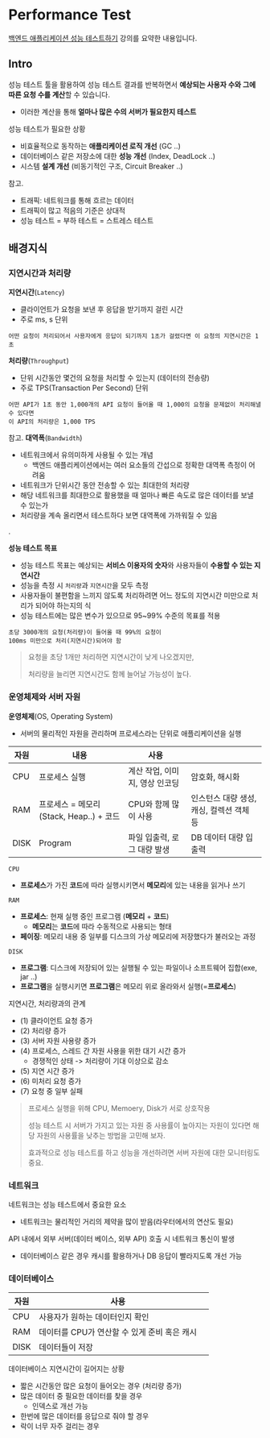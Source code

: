 # Performance Test

[백엔드 애플리케이션 성능 테스트하기](https://www.inflearn.com/course/%EB%B0%B1%EC%97%94%EB%93%9C-%EC%95%A0%ED%94%8C%EB%A6%AC%EC%BC%80%EC%9D%B4%EC%85%98-%EC%84%B1%EB%8A%A5-%ED%85%8C%EC%8A%A4%ED%8A%B8/dashboard) 강의를 요약한 내용입니다.

## Intro

성능 테스트 툴을 활용하여 성능 테스트 결과를 반복하면서 **예상되는 사용자 수와 그에 따른 요청 수를 계산**할 수 있습니다.
- 이러한 계산을 통해 **얼마나 많은 수의 서버가 필요한지 테스트**

성능 테스트가 필요한 상황
- 비효율적으로 동작하는 **애플리케이션 로직 개선** (GC ..)
- 데이터베이스 같은 저장소에 대한 **성능 개선** (Index, DeadLock ..)
- 시스템 **설계 개선** (비동기적인 구조, Circuit Breaker ..)

참고.
- 트래픽: 네트워크를 통해 흐르는 데이터
- 트래픽이 많고 적음의 기준은 상대적
- 성능 테스트 = 부하 테스트 = 스트레스 테스트

## 배경지식

### 지연시간과 처리량

**지연시간**(`Latency`)
- 클라이언트가 요청을 보낸 후 응답을 받기까지 걸린 시간
- 주로 ms, s 단위

```text
어떤 요청이 처리되어서 사용자에게 응답이 되기까지 1초가 걸렸다면 이 요청의 지연시간은 1초
```

**처리량**(`Throughput`)
- 단위 시간동안 몇건의 요청을 처리할 수 있는지 (데이터의 전송량)
- 주로 TPS(Transaction Per Second) 단위

```text
어떤 API가 1초 동안 1,000개의 API 요청이 들어올 때 1,000의 요청을 문제없이 처리해낼 수 있다면
이 API의 처리량은 1,000 TPS
```

참고. **대역폭**(`Bandwidth`)
- 네트워크에서 유의미하게 사용될 수 있는 개념
  - 백엔드 애플리케이션에서는 여러 요소들의 간섭으로 정확한 대역폭 측정이 어려움
- 네트워크가 단위시간 동안 전송할 수 있는 최대한의 처리량
- 해당 네트워크를 최대한으로 활용했을 때 얼마나 빠른 속도로 많은 데이터를 보낼 수 있는가
- 처리량을 계속 올리면서 테스트하다 보면 대역폭에 가까워질 수 있음

.

**성능 테스트 목표**
- 성능 테스트 목표는 예상되는 **서비스 이용자의 숫자**와 사용자들이 **수용할 수 있는 지연시간**
- 성능을 측정 시 `처리량`과 `지연시간`을 모두 측정
- 사용자들이 불편함을 느끼지 않도록 처리하려면 어느 정도의 지연시간 미만으로 처리가 되어야 하는지의 식
- 성능 테스트에는 많은 변수가 있으므로 95~99% 수준의 목표를 적용

```text
초당 3000개의 요청(처리량)이 들어올 때 99%의 요청이
100ms 미만으로 처리(지연시간)되어야 함
```

> 요청을 초당 1개만 처리하면 지연시간이 낮게 나오겠지만,
>
> 처리량을 늘리면 지연시간도 함께 늘어날 가능성이 높다.

### 운영체제와 서버 자원

**운영체제**(OS, Operating System)
- 서버의 물리적인 자원을 관리하며 프로세스라는 단위로 애플리케이션을 실행

| 자원    | 내용    | 사용 | |
| ------- | ------- | --- | --- |
| CPU | 프로세스 실행 | 계산 작업, 이미지, 영상 인코딩 | 암호화, 해시화 |
| RAM | 프로세스 = 메모리(Stack, Heap..) + 코드 | CPU와 함께 많이 사용 | 인스턴스 대량 생성, 캐싱, 컬렉션 객체 등 |
| DISK | Program | 파일 입출력, 로그 대량 발생 | DB 데이터 대량 입출력 |

`CPU`
- **프로세스**가 가진 **코드**에 따라 실행시키면서 **메모리**에 있는 내용을 읽거나 쓰기

`RAM`
- **프로세스**: 현재 실행 중인 프로그램 (**메모리** + **코드**)
  - **메모리**는 **코드**에 따라 수동적으로 사용되는 형태
- **페이징**: 메모리 내용 중 일부를 디스크의 가상 메모리에 저장했다가 불러오는 과정

`DISK`
- **프로그램**: 디스크에 저장되어 있는 실행될 수 있는 파일이나 소프트웨어 집합(exe, jar ..)
- **프로그램**을 실행시키면 **프로그램**은 메모리 위로 올라와서 실행(=**프로세스**)

지연시간, 처리량과의 관계
- (1) 클라이언트 요청 증가
- (2) 처리량 증가
- (3) 서버 자원 사용량 증가
- (4) 프로세스, 스레드 간 자원 사용을 위한 대기 시간 증가
  - 경쟁적인 상태 -> 처리량이 기대 이상으로 감소
- (5) 지연 시간 증가
- (6) 미처리 요청 증가
- (7) 요청 중 일부 실패

> 프로세스 실행을 위해 CPU, Memoery, Disk가 서로 상호작용
> 
> 성능 테스트 시 서버가 가지고 있는 자원 중 사용률이 높아지는 자원이 있다면 해당 자원의 사용률을 낮추는 방법을 고민해 보자.
>
> 효과적으로 성능 테스트를 하고 성능을 개선하려면 서버 자원에 대한 모니터링도 중요.

### 네트워크

네트워크는 성능 테스트에서 중요한 요소
- 네트워크는 물리적인 거리의 제약을 많이 받음(라우터에서의 연산도 필요)

API 내에서 외부 서버(데이터 베이스, 외부 API) 호출 시 네트워크 통신이 발생
- 데이터베이스 같은 경우 캐시를 활용하거나 DB 응답이 빨라지도록 개선 가능

### 데이터베이스

| 자원 | 사용 |  |
| --- | --- | --- | 
| CPU  | 사용자가 원하는 데이터인지 확인 |
| RAM  | 데이터를 CPU가 연산할 수 있게 준비 혹은 캐시 |
| DISK | 데이터들이 저장 | 

데이터베이스 지연시간이 길어지는 상황
- 짧은 시간동안 많은 요청이 들어오는 경우 (처리량 증가)
- 많은 데이터 중 필요한 데이터를 찾을 경우
  - 인덱스로 개선 가능
- 한번에 많은 데이터를 응답으로 줘야 할 경우
- 락이 너무 자주 걸리는 경우